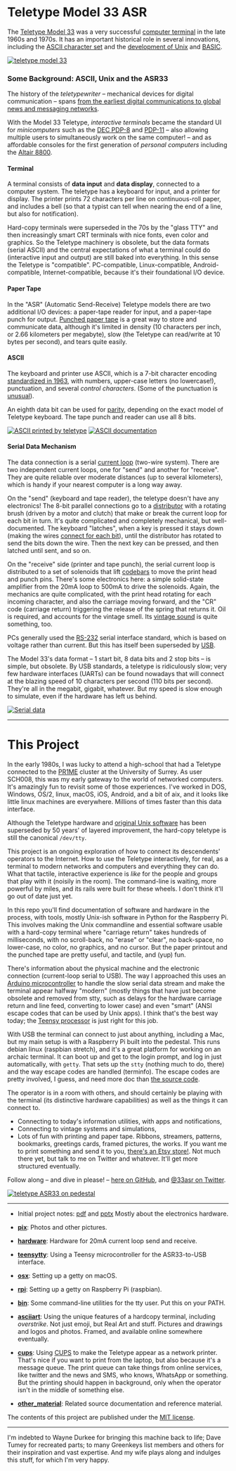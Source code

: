 # Teletype Model 33 ASR

The [Teletype Model 33](https://en.wikipedia.org/wiki/Teletype_Model_33) was a very successful [computer terminal](https://en.wikipedia.org/wiki/Computer_terminal) in the late 1960s and 1970s.  It has an important historical role in several innovations, including the [ASCII  character set](https://en.wikipedia.org/wiki/ASCII) and the [development of Unix](https://homepage.cs.uri.edu/~thenry/resources/unix_art/ch02s01.html) and [BASIC](http://dtss.dartmouth.edu/).

[![teletype model 33](pix/20180925_170552_x400.jpg)](pix/20180925_170552.jpg)

### Some Background: ASCII, Unix and the ASR33

The history of the _teletypewriter_ – mechanical devices for digital communication – spans [from the earliest digital communications to global news and messaging networks](http://www.samhallas.co.uk/repository/telegraph/teletype_story.pdf).

With the Model 33 Teletype, *interactive terminals* became the standard UI for _minicomputers_ such as the [DEC PDP-8](https://www.computerhistory.org/revolution/minicomputers/11/331) and [PDP-11](https://dave.cheney.net/2017/12/04/what-have-we-learned-from-the-pdp-11) – also allowing multiple users to simultaneously work on the same computer! – and as affordable consoles for the first generation of _personal computers_ including the [Altair 8800](https://en.wikipedia.org/wiki/Altair_8800).


#### Terminal
A terminal consists of __data input__ and __data display__, connected to a computer system.   The teletype has a keyboard for input, and a printer for display.  The printer prints 72 characters per line on continuous-roll paper, and includes a bell (so that a typist can tell when nearing the end of a line, but also for notification).

Hard-copy terminals were superseded in the 70s by the "glass TTY" and then increasingly smart CRT terminals with nice fonts, even color and graphics.  So the Teletype machinery is obsolete, but the data formats (serial ASCII) and the central expectations of what a terminal could do (interactive input and output) are still baked into everything.  In this sense the Teletype is "compatible".  PC-compatible, Linux-compatible, Android-compatible, Internet-compatible, because it's their foundational I/O device. 

#### Paper Tape
In the "ASR" (Automatic Send-Receive) Teletype models there are two additional I/O devices: a paper-tape reader for input, and a paper-tape punch for output.  [Punched paper tape](https://en.wikipedia.org/wiki/Punched_tape) is a great way to store and communicate data, although it's limited in density (10 characters per inch, or 2.66 kilometers per megabyte), slow (the Teletype can read/write at 10 bytes per second), and tears quite easily.

#### ASCII
The keyboard and printer use ASCII, which is a 7-bit character encoding [standardized in 1963](http://citeseerx.ist.psu.edu/viewdoc/download?doi=10.1.1.96.678&rep=rep1&type=pdf), with numbers, upper-case letters (no lowercase!), punctuation, and several _control characters_.  (Some of the punctuation is [unusual](https://twitter.com/33asr/status/1052956789086531584)).

An eighth data bit can be used for [parity](https://en.wikipedia.org/wiki/Parity_bit), depending on the exact model of Teletype keyboard.  The tape punch and reader can use all 8 bits.

[![ASCII printed by teletype](pix/ascii_print_x500.jpg)](pix/ascii_print.jpg) [![ASCII documentation](pix/ascii_table_x500.jpg)](pix/ascii_table.jpg)

#### Serial Data Mechanism
The data connection is a serial [current loop](https://en.wikipedia.org/wiki/Digital_current_loop_interface) (two-wire system).  There are two independent current loops, one for "send" and another for "receive".  They are quite reliable over moderate distances (up to several kilometers), which is handy if your nearest computer is a long way away.

On the "send" (keyboard and tape reader), the teletype doesn't have any electronics!  The 8-bit parallel connections go to a [distributor](https://www.youtube.com/watch?v=E0T1zj1MuPc) with a rotating brush (driven by a motor and clutch) that make or break the current loop for each bit in turn.  It's quite complicated and completely mechanical, but well-documented.  The keyboard "latches", when a key is pressed it stays down (making the wires [connect for each bit](https://www.youtube.com/watch?v=HtnFg0m41zk)), until the distributor has rotated to send the bits down the wire.  Then the next key can be pressed, and then latched until sent, and so on.

On the "receive" side (printer and tape punch), the serial current loop is distributed to a set of solenoids that lift [codebars](https://www.youtube.com/watch?v=d-VPz2ZT0CQ) to move the print head and punch pins.  There's some electronics here: a simple solid-state amplifier from the 20mA loop to 500mA to drive the solenoids.  Again, the mechanics are quite complicated, with the print head rotating for each incoming character, and also the carriage moving forward, and the "CR" code (carriage return) triggering the release of the spring that returns it.  Oil is required, and accounts for the vintage smell.  Its [vintage sound](https://www.youtube.com/watch?v=AVMpcS4BUoY) is quite something, too.

PCs generally used the [RS-232](https://en.wikipedia.org/wiki/RS-232) serial interface standard, which is based on voltage rather than current.  But this has itself been superseded by [USB](https://www.electronics-notes.com/articles/connectivity/usb-universal-serial-bus/standards.php).

The Model 33's data format – 1 start bit, 8 data bits and 2 stop bits – is simple, but obsolete.  By USB standards, a teletype is ridiculously slow; very few hardware interfaces (UARTs) can be found nowadays that will connect at the blazing speed of 10 characters per second (110 bits per second).  They're all in the megabit, gigabit, whatever.  But my speed is slow enough to simulate, even if the hardware has left us behind.

[![Serial data](pix/waveform_x300.jpg)](pix/waveform.jpg)


---

# This Project

In the early 1980s, I was lucky to attend a high-school that had a Teletype connected to the [PR1ME](https://en.wikipedia.org/wiki/Prime_Computer) cluster at the University of Surrey.  As user SCH008, this was my early gateway to the world of networked computers.  It's amazingly fun to revisit some of those experiences.  I've worked in DOS, Windows, OS/2, linux, macOS, iOS, Android, and a bit of aix, and it looks like little linux machines are everywhere.  Millions of times faster than this data interface. 

Although the Teletype hardware and [original Unix software](http://www.lemis.com/grog/Documentation/Lions/index.php) has been superseded by 50 years' of layered improvement, the hard-copy teletype is still the canonical `/dev/tty`.

This project is an ongoing exploration of how to connect its descendents' operators to the Internet.  How to use the Teletype interactively, for real, as a terminal to modern networks and computers and everything they can do.  What that tactile, interactive experience is _like_ for the people and groups that play with it (noisily in the room).  The command-line is waiting, more powerful by miles, and its rails were built for these wheels.  I don't think it'll go out of date just yet.

In this repo you'll find documentation of software and hardware in the process, with tools, mostly Unix-ish software in Python for the Raspberry Pi.  This involves making the Unix commandline and essential software usable with a hard-copy terminal where "carriage return" takes hundreds of milliseconds, with no scroll-back, no "erase" or "clear", no back-space, no lower-case, no color, no graphics, and no cursor.  But the paper printout and the punched tape are pretty useful, and tactile, and (yup) fun.

There's information about the physical machine and the electronic connection (current-loop serial to USB).  The way I approached this uses an [Arduino microcontroller](teensytty/teensytty.ino) to handle the slow serial data stream and make the terminal appear halfway "modern" (mostly things that have just become obsolete and removed from stty, such as delays for the hardware carriage return and line feed, converting to lower case) and even "smart" (ANSI escape codes that can be used by Unix apps).  I think that's the best way today; the [Teensy processor](https://www.pjrc.com/store/teensy32.html) is just right for this job.  

With USB the terminal can connect to just about anything, including a Mac, but my main setup is with a Raspberry Pi built into the pedestal.  This runs debian linux (raspbian stretch), and it's a great platform for working on an archaic terminal.  It can boot up and get to the login prompt, and log in just automatically, with `getty`.  That sets up the `stty` (nothing much to do, there) and the way escape codes are handled (terminfo).  The escape codes are pretty involved, I guess, and need more doc than [the source code](teensytty/ansi_escape.h).

The operator is in a room with others, and should certainly be playing with the terminal (its distinctive hardware capabilities) as well as the things it can connect to.
* Connecting to today's information utilities, with apps and notifications,
* Connecting to vintage systems and simulations,
* Lots of fun with printing and paper tape.  Ribbons, streamers, patterns, bookmarks, greetings cards, framed pictures, the works.  If you want me to print something and send it to you, [there's an Etsy store!](https://www.etsy.com/shop/asr33).  Not much there yet, but talk to me on Twitter and whatever.  It'll get more structured eventually.
 
Follow along – and dive in please! – [here on GitHub](https://github.com/hughpyle/ASR33), and [@33asr on Twitter](https://twitter.com/33asr).

[![teletype ASR33 on pedestal](pix/20181014_101010_x500.jpg)](pix/20181014_101010.jpg)


---

* Initial project notes: [pdf](tty-usb.pdf) and [pptx](tty-usb.pptx) Mostly about the electronics hardware.

* **[pix](pix)**: 
Photos and other pictures.

* **[hardware](hardware)**: 
Hardware for 20mA current loop send and receive.

* **[teensytty](teensytty)**:
Using a Teensy microcontroller for the ASR33-to-USB interface.

* **[osx](osx)**:
Setting up a getty on macOS.

* **[rpi](rpi)**:
Setting up a getty on Raspberry Pi (raspbian).

* **[bin](bin)**:
Some command-line utilities for the tty user.  Put this on your PATH.

* **[asciiart](asciiart)**:
Using the unique features of a hardcopy terminal, including _overstrike_.  Not just emoji, but Real Art and stuff.  Pictures and drawings and logos and photos.  Framed, and available online somewhere eventually.

* **[cups](cups)**:
Using [CUPS](https://en.wikipedia.org/wiki/CUPS) to make the Teletype appear as a network printer.  That's nice if you want to print from the laptop, but also because it's a message queue.  The print queue can take things from online services, like twitter and the news and SMS, who knows, WhatsApp or something.  But the printing should happen in background, only when the operator isn't in the middle of something else.  

* **[other_material](other_material)**:
Related source documentation and reference material.


The contents of this project are published under the [MIT license](LICENSE).

---

I'm indebted to Wayne Durkee for bringing this machine back to life; Dave Tumey for recreated parts; to many Greenkeys list members and others for their inspiration and vast expertise.  And my wife plays along and indulges this stuff, for which I'm very happy.

